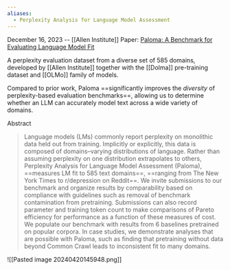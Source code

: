 ```yaml
---
aliases:
  - Perplexity Analysis for Language Model Assessment
---
```


December 16, 2023 -- [[Allen Institute]]
Paper: [Paloma: A Benchmark for Evaluating Language Model Fit](https://arxiv.org/abs/2312.10523)


A perplexity evaluation dataset from a diverse set of 585 domains, developed by [[Allen Institute]] together with the [[Dolma]] pre-training dataset and [[OLMo]] family of models.

Compared to prior work, Paloma ==significantly improves the *diversity* of perplexity-based evaluation benchmarks==, allowing us to determine whether an LLM can accurately model text across a wide variety of domains.

Abstract
> Language models (LMs) commonly report perplexity on monolithic data held out from training. Implicitly or explicitly, this data is composed of domains–varying distributions of language. Rather than assuming perplexity on one distribution extrapolates to others, Perplexity Analysis for Language Model Assessment (Paloma), ==measures LM fit to 585 text domains==, ==ranging from The New York Times to r/depression on Reddit==. We invite submissions to our benchmark and organize results by comparability based on compliance with guidelines such as removal of benchmark contamination from pretraining. Submissions can also record parameter and training token count to make comparisons of Pareto efficiency for performance as a function of these measures of cost. We populate our benchmark with results from 6 baselines pretrained on popular corpora. In case studies, we demonstrate analyses that are possible with Paloma, such as finding that pretraining without data beyond Common Crawl leads to inconsistent fit to many domains.


![[Pasted image 20240420145948.png]]